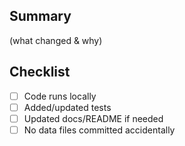 ## Summary
(what changed & why)

## Checklist
- [ ] Code runs locally
- [ ] Added/updated tests
- [ ] Updated docs/README if needed
- [ ] No data files committed accidentally

